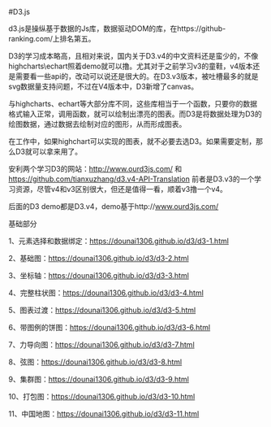 #D3.js

d3.js是操纵基于数据的Js库，数据驱动DOM的库，在https://github-ranking.com/上排名第五。

D3的学习成本略高，且相对来说，国内关于D3.v4的中文资料还是蛮少的，不像highcharts\echart照着demo就可以撸。尤其对于之前学习v3的童鞋，v4版本还是需要看一些api的，改动可以说还是很大的。在D3.v3版本，被吐槽最多的就是svg数据量支持问题，不过在V4版本中，D3新增了canvas。

与highcharts、echart等大部分库不同，这些库相当于一个函数，只要你的数据格式输入正常，调用函数，就可以绘制出漂亮的图表。而D3是将数据处理为D3的绘图数据，通过数据去绘制对应的图形，从而形成图表。

在工作中，如果highchart可以实现的图表，就不必要去选D3。如果需要定制，那么D3就可以拿来用了。

安利两个学习D3的网站：http://www.ourd3js.com/  和  https://github.com/tianxuzhang/d3.v4-API-Translation
前者是D3.v3的一个学习资源，尽管v4和v3区别很大，但还是值得一看，顺着v3撸一个v4。

后面的D3 demo都是D3.v4，demo基于http://www.ourd3js.com/

基础部分

1、元素选择和数据绑定：https://dounai1306.github.io/d3/d3-1.html

2、基础图：https://dounai1306.github.io/d3/d3-2.html

3、坐标轴：https://dounai1306.github.io/d3/d3-3.html

4、完整柱状图：https://dounai1306.github.io/d3/d3-4.html

5、图表过渡：https://dounai1306.github.io/d3/d3-5.html

6、带图例的饼图：https://dounai1306.github.io/d3/d3-6.html

7、力导向图：https://dounai1306.github.io/d3/d3-7.html

8、弦图：https://dounai1306.github.io/d3/d3-8.html

9、集群图：https://dounai1306.github.io/d3/d3-9.html

10、打包图：https://dounai1306.github.io/d3/d3-10.html

11、中国地图：https://dounai1306.github.io/d3/d3-11.html
